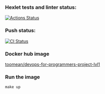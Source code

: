 ### Hexlet tests and linter status:
[![Actions Status](https://github.com/Toomean/devops-for-programmers-project-lvl1/workflows/hexlet-check/badge.svg)](https://github.com/Toomean/devops-for-programmers-project-lvl1/actions)

### Push status:
[![CI Status](https://github.com/Toomean/devops-for-programmers-project-lvl1/workflows/CI/badge.svg)](https://github.com/Toomean/devops-for-programmers-project-lvl1/actions)

### Docker hub image
[toomean/devops-for-programmers-project-lvl1](https://hub.docker.com/repository/docker/toomean/devops-for-programmers-project-lvl1)

### Run the image
`make up`
